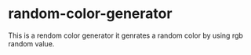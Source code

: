 # random-color-generator
This is a rendom color generator it genrates a random color by using rgb random value.
